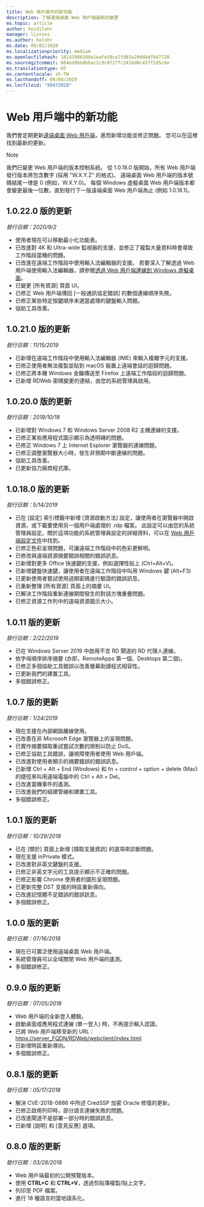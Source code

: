 ```yaml
---
title: Web 用戶端中的新功能
description: 了解遠端桌面 Web 用戶端最新的變更
ms.topic: article
author: heidilohr
manager: lizross
ms.author: helohr
ms.date: 09/02/2020
ms.localizationpriority: medium
ms.openlocfilehash: 18142988108e1eafe59ca7fd83a29dd4dfb87720
ms.sourcegitcommit: 664ed9bb0bbac2c9c0727fc2416d8c437f2d5cbe
ms.translationtype: HT
ms.contentlocale: zh-TW
ms.lasthandoff: 09/04/2020
ms.locfileid: "89472028"
---
```

# <a name="whats-new-in-the-web-client"></a>Web 用戶端中的新功能

我們會定期更新[遠端桌面 Web 用戶端](remote-desktop-web-client.md)，進而新增功能並修正問題。 您可以在這裡找到最新的更新。

> [!NOTE]
> 我們已變更 Web 用戶端的版本控制系統。 從 1.0.18.0 版開始，所有 Web 用戶端發行版本將包含數字 (採用 "W.X.Y.Z" 的格式)。 遠端桌面 Web 用戶端的版本號碼結尾一律是 0 (例如，W.X.Y.0)。 每個 Windows 虛擬桌面 Web 用戶端版本都會變更最後一位數，直到發行下一版遠端桌面 Web 用戶端為止 (例如 1.0.18.1)。

## <a name="updates-for-10220"></a>1\.0.22.0 版的更新
*發行日期：2020/9/2*

- 使用者現在可以移動最小化功能表。
- 已改進對 4K 和 Ultra-wide 監視器的支援，並修正了複製大量資料時會導致工作階段當機的問題。
- 已改進在遠端工作階段中使用輸入法編輯器的支援。 若要深入了解透過 Web 用戶端使用輸入法編輯器，請參閱[透過 Web 用戶端連線到 Windows 虛擬桌面](/azure-docs/articles/virtual-desktop/connect-web.md)。
- 已變更 [所有資源] 頁面 UI。
- 已修正 Web 用戶端傳回 [一般通訊協定錯誤] 的數個連線順序失敗。
- 已修正某些特定按鍵順序未適當處理的鍵盤輸入問題。
- 協助工具改善。

## <a name="updates-for-version-10210"></a>1\.0.21.0 版的更新
*發行日期：11/15/2019*

- 已新增在遠端工作階段中使用輸入法編輯器 (IME) 來輸入複雜字元的支援。
- 已修正使用者無法複製並貼到 macOS 裝置上遠端會話的迴歸問題。
- 已修正將本機 Windows 金鑰傳送至 Firefox 上遠端工作階段的迴歸問題。
- 已新增 RDWeb 密碼變更的連結，由您的系統管理員啟用。

## <a name="updates-for-version-10200"></a>1\.0.20.0 版的更新
*發行日期：2019/10/18*

- 已新增對 Windows 7 和 Windows Server 2008 R2 主機連線的支援。
- 已修正某些應用程式圖示顯示為透明磚的問題。
- 已修正 Windows 7 上 Internet Explorer 瀏覽器的連線問題。
- 已修正調整瀏覽器大小時，發生非預期中斷連線的問題。
- 協助工具改善。
- 已更新協力廠商程式庫。

## <a name="updates-for-version-10180"></a>1\.0.18.0 版的更新
*發行日期：5/14/2019*

- 已在 [設定] 索引標籤中新增 [資源啟動方法] 設定，讓使用者在瀏覽器中開啟資源，或下載要使用另一個用戶端處理的 .rdp 檔案。 此設定可以由您的系統管理員設定。關於這項功能的系統管理員設定的詳細資料，可以在 [Web 用戶端設定文件](remote-desktop-web-client-admin.md)中找到。
- 已修正色彩呈現問題，可讓遠端工作階段中的色彩更鮮明。
- 已修改與遠端資源摘要錯誤相關的錯誤訊息。
- 已新增對更多 Office 快速鍵的支援，例如選擇性貼上 (Ctrl+Alt+V)。
- 已新增鍵盤快速鍵，讓使用者在遠端工作階段中叫用 Windows 鍵 (Alt+F3)
- 已更新使用者嘗試使用過期密碼進行驗證的錯誤訊息。
- 已重新整理 [所有資源] 頁面上的摘要 UI。
- 已解決工作階段重新連線期間發生的對話方塊重疊問題。
- 已修正資源工作列中的遠端資源圖示大小。

## <a name="updates-for-version-1011"></a>1\.0.11 版的更新
*發行日期：2/22/2019*

- 已在 Windows Server 2019 中啟用不含 RD 閘道的 RD 代理人連線。
- 依字母順序排序摘要 (亦即，RemoteApps 第一個、Desktops 第二個)。
- 已修正多個協助工具錯誤以改善螢幕助讀程式相容性。
- 已更新我們的建置工具。
- 多個錯誤修正。

## <a name="updates-for-version-107"></a>1\.0.7 版的更新
*發行日期：1/24/2019*

- 現在支援在內部網路離線使用。
- 已改善在非 Microsoft Edge 瀏覽器上的呈現問題。
- 已實作摘要擷取重試嘗試次數的限制以防止 DoS。
- 已修正協助工具錯誤，讓視障使用者使用 Web 用戶端。
- 已改進對使用者顯示的摘要錯誤的錯誤訊息。
- 已新增 Ctrl + Alt + End (Windows) 和 fn + control + option + delete (Mac) 的捷徑來叫用遠端電腦中的 Ctrl + Alt + Del。
- 已改進當機事件的遙測。
- 已改進我們的組建管線和建置工具。
- 多個錯誤修正。

## <a name="updates-for-version-101"></a>1\.0.1 版的更新
*發行日期：10/29/2018*

- 已在 [關於] 頁面上新增 [擷取支援資訊]  的選項來診斷問題。
- 現在支援 inPrivate 模式。
- 已改進對非英文鍵盤的支援。
- 已修正非英文字元的工具提示顯示不正確的問題。
- 已修正影響 Chrome 使用者的圖形呈現問題。
- 已更新完整 DST 支援的時區重新導向。
- 已改進記憶體不足錯誤的錯誤訊息。
- 多個錯誤修正。

## <a name="updates-for-version-100"></a>1\.0.0 版的更新
*發行日期：07/16/2018*

- 現在已可廣泛使用遠端桌面 Web 用戶端。
- 系統管理員可以全域關閉 Web 用戶端的遙測。
- 多個錯誤修正。

## <a name="updates-for-version-090"></a>0\.9.0 版的更新
*發行日期：07/05/2018*

- Web 用戶端的全新登入體驗。
- 啟動桌面或應用程式連線 (單一登入) 時，不再提示輸入認證。
- 已將 Web 用戶端移至新的 URL：<https://server_FQDN/RDWeb/webclient/index.html>
- 已新增時區重新導向。
- 多個錯誤修正。

## <a name="updates-for-version-081"></a>0\.8.1 版的更新
*發行日期：05/17/2018*

- 解決 CVE-2018-0886 中所述 CredSSP 加密 Oracle 修復的更新。
- 已修正啟用列印時，部分語言連線失敗的問題。
- 已改進閘道不是部署一部分時的錯誤訊息。
- 已新增 [說明]  和 [意見反應]  選項。

## <a name="updates-for-version-080"></a>0\.8.0 版的更新
*發行日期：03/28/2018*

- Web 用戶端最初的公開預覽版本。
- 使用 **CTRL+C** 和 **CTRL+V**，透過剪貼簿複製/貼上文字。
- 列印至 PDF 檔案。
- 進行 18 種語言的當地語系化。
